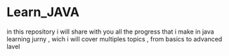 # Learn_JAVA
in this repository i will share with you all the progress that i make in java learning jurny , wich i will cover multiples topics , from basics to advanced lavel
